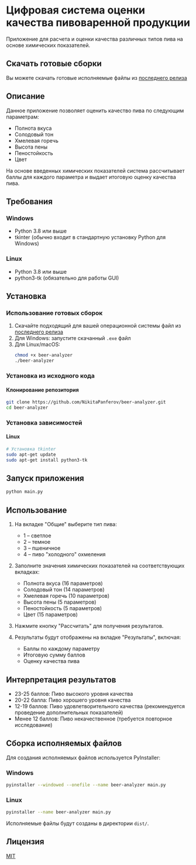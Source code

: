 # Цифровая система оценки качества пивоваренной продукции

Приложение для расчета и оценки качества различных типов пива на основе химических показателей.

## Скачать готовые сборки

Вы можете скачать готовые исполняемые файлы из [последнего релиза](https://github.com/NikitaPanferov/beer-analyzer/releases/latest)

## Описание

Данное приложение позволяет оценить качество пива по следующим параметрам:
- Полнота вкуса
- Солодовый тон
- Хмелевая горечь
- Высота пены
- Пеностойкость
- Цвет

На основе введенных химических показателей система рассчитывает баллы для каждого параметра и выдает итоговую оценку качества пива.

## Требования

### Windows
- Python 3.8 или выше
- tkinter (обычно входит в стандартную установку Python для Windows)

### Linux
- Python 3.8 или выше
- python3-tk (обязательно для работы GUI)

## Установка

### Использование готовых сборок

1. Скачайте подходящий для вашей операционной системы файл из [последнего релиза](https://github.com/NikitaPanferov/beer-analyzer/releases/latest)
2. Для Windows: запустите скачанный `.exe` файл
3. Для Linux/macOS: 
   ```bash
   chmod +x beer-analyzer
   ./beer-analyzer
   ```

### Установка из исходного кода

#### Клонирование репозитория
```bash
git clone https://github.com/NikitaPanferov/beer-analyzer.git
cd beer-analyzer
```

### Установка зависимостей

#### Linux
```bash
# Установка tkinter
sudo apt-get update
sudo apt-get install python3-tk
```

## Запуск приложения

```bash
python main.py
```

## Использование

1. На вкладке "Общие" выберите тип пива:
   - 1 – светлое
   - 2 – темное
   - 3 – пшеничное
   - 4 – пиво "холодного" охмеления

2. Заполните значения химических показателей на соответствующих вкладках:
   - Полнота вкуса (16 параметров)
   - Солодовый тон (14 параметров)
   - Хмелевая горечь (10 параметров)
   - Высота пены (5 параметров)
   - Пеностойкость (5 параметров)
   - Цвет (15 параметров)

3. Нажмите кнопку "Рассчитать" для получения результатов.

4. Результаты будут отображены на вкладке "Результаты", включая:
   - Баллы по каждому параметру
   - Итоговую сумму баллов
   - Оценку качества пива

## Интерпретация результатов

- 23-25 баллов: Пиво высокого уровня качества
- 20-22 балла: Пиво хорошего уровня качества
- 12-19 баллов: Пиво удовлетворительного качества (рекомендуется проведение дополнительных показателей)
- Менее 12 баллов: Пиво некачественное (требуется повторное исследование)

## Сборка исполняемых файлов

Для создания исполняемых файлов используется PyInstaller:

### Windows
```bash
pyinstaller --windowed --onefile --name beer-analyzer main.py
```

### Linux
```bash
pyinstaller --name beer-analyzer main.py
```

Исполняемые файлы будут созданы в директории `dist/`.

## Лицензия

[MIT](LICENSE)
